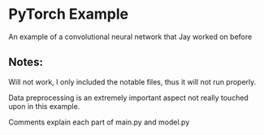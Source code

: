 # PyTorch Example
An example of a convolutional neural network that Jay worked on before

## Notes:
Will not work, I only included the notable files, thus it will not run properly.

Data preprocessing is an extremely important aspect not really touched upon in this example.

Comments explain each part of main.py and model.py

